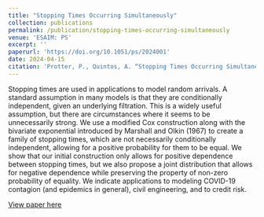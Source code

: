 ```yaml
---
title: "Stopping Times Occurring Simultaneously"
collection: publications
permalink: /publication/stopping-times-occurring-simultaneously
venue: 'ESAIM: PS'
excerpt: ''
paperurl: 'https://doi.org/10.1051/ps/2024001'
date: 2024-04-15
citation: 'Protter, P., Quintos, A. “Stopping Times Occurring Simultaneously”, <i>ESAIM: PS</i>, 28, 110-131 (2024).'
---
```


Stopping times are used in applications to model random arrivals. A standard assumption in many models is that they are conditionally independent, given an underlying filtration. This is a widely useful assumption, but there are circumstances where it seems to be unnecessarily strong. We use a modified Cox construction along with the bivariate exponential introduced by Marshall and Olkin (1967) to create a family of stopping times, which are not necessarily conditionally independent, allowing for a positive probability for them to be equal. We show that our initial construction only allows for positive dependence between stopping times, but we also propose a joint distribution that allows for negative dependence while preserving the property of non-zero probability of equality. We indicate applications to modeling COVID-19 contagion (and epidemics in general), civil engineering, and to credit risk.

[View paper here](https://www.esaim-ps.org/articles/ps/pdf/2024/01/ps230024.pdf)
